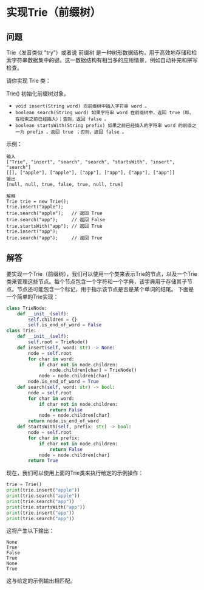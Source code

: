 # 实现Trie（前缀树）
## 问题
Trie（发音类似 "try"）或者说 前缀树 是一种树形数据结构，用于高效地存储和检索字符串数据集中的键。这一数据结构有相当多的应用情景，例如自动补完和拼写检查。

请你实现 Trie 类：

Trie() 初始化前缀树对象。
- `void insert(String word) 向前缀树中插入字符串 word 。`
- `boolean search(String word) 如果字符串 word 在前缀树中，返回 true（即，在检索之前已经插入）；否则，返回 false 。`
- `boolean startsWith(String prefix) 如果之前已经插入的字符串 word 的前缀之一为 prefix ，返回 true ；否则，返回 false 。`


示例：
```
输入
["Trie", "insert", "search", "search", "startsWith", "insert", "search"]
[[], ["apple"], ["apple"], ["app"], ["app"], ["app"], ["app"]]
输出
[null, null, true, false, true, null, true]

解释
Trie trie = new Trie();
trie.insert("apple");
trie.search("apple");   // 返回 True
trie.search("app");     // 返回 False
trie.startsWith("app"); // 返回 True
trie.insert("app");
trie.search("app");     // 返回 True
```
## 解答

要实现一个Trie（前缀树），我们可以使用一个类来表示Trie的节点，以及一个Trie类来管理这些节点。每个节点包含一个字符和一个字典，该字典用于存储其子节点。节点还可能包含一个标记，用于指示该节点是否是某个单词的结尾。
下面是一个简单的Trie实现：
```python
class TrieNode:
    def __init__(self):
        self.children = {}
        self.is_end_of_word = False
class Trie:
    def __init__(self):
        self.root = TrieNode()
    def insert(self, word: str) -> None:
        node = self.root
        for char in word:
            if char not in node.children:
                node.children[char] = TrieNode()
            node = node.children[char]
        node.is_end_of_word = True
    def search(self, word: str) -> bool:
        node = self.root
        for char in word:
            if char not in node.children:
                return False
            node = node.children[char]
        return node.is_end_of_word
    def startsWith(self, prefix: str) -> bool:
        node = self.root
        for char in prefix:
            if char not in node.children:
                return False
            node = node.children[char]
        return True
```
现在，我们可以使用上面的Trie类来执行给定的示例操作：
```python
trie = Trie()
print(trie.insert("apple"))
print(trie.search("apple"))
print(trie.search("app"))
print(trie.startsWith("app"))
print(trie.insert("app"))
print(trie.search("app"))
```
这将产生以下输出：
```
None
True
False
True
None
True
```
这与给定的示例输出相匹配。

